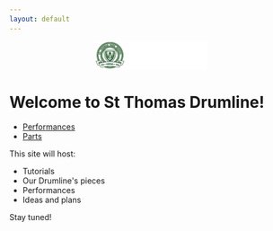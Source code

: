 ```yaml
---
layout: default
---
```


<img src="./assets/st-thomas.png" alt="Drumline Logo" width="200" style="display:block;margin:auto;" />

# Welcome to St Thomas Drumline!

- [Performances](./performances.md)
- [Parts](./parts.md)
  
This site will host:
- Tutorials
- Our Drumline's pieces
- Performances
- Ideas and plans

Stay tuned!

